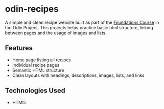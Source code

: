 # odin-recipes

A simple and clean recipe website built as part of the [Foundations Course](https://www.theodinproject.com/paths/foundations/courses/foundations) in the Odin Project. This projects helps practice basic html structure, linking between pages and the usage of images and lists.

## Features

- Home page listing all recipes
- Individual recipe pages
- Semantic HTML structure
- Clean layouts with headings, descriptions, images, lists, and links

## Technologies Used

- HTMl5
